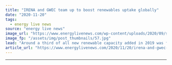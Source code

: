 ```yaml
---
title: "IRENA and GWEC team up to boost renewables uptake globally"
date: "2020-11-20"
tags: 
  - energy live news
source: "energy live news"
image_url: "https://www.energylivenews.com/wp-content/uploads/2020/09/shutterstock_1730743618.jpg"
image_fp: "/assets/img/post_thumbnails/57.jpg"
lead: "Around a third of all new renewable capacity added in 2019 was from wind power and data from IRENA suggests wind power, together with solar, will dominate future capacity growth"
article_url: "https://www.energylivenews.com/2020/11/20/irena-and-gwec-team-up-to-boost-renewables-uptake-globally/"
---
```


---
